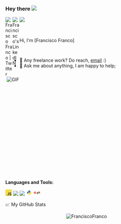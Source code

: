 ### Hey there <img src="https://media.giphy.com/media/hvRJCLFzcasrR4ia7z/giphy.gif" width="25px">
<a href="https://twitter.com/pepecai14">
  <img align="left" alt="Francisco Franco | Twitter" width="22px" src="https://raw.githubusercontent.com/peterthehan/peterthehan/master/assets/twitter.svg" />
</a>
<a href="https://www.linkedin.com/in/franciscofranco/">
  <img align="left" alt="Francisco's LinkedIN" width="22px" src="https://raw.githubusercontent.com/peterthehan/peterthehan/master/assets/linkedin.svg" />
</a>


![](https://visitor-badge.glitch.me/badge?page_id=FranciscoFranco014.FranciscoFranco014)

<br />

Hi, I'm [Francisco Franco]

<br />
  <img align="right" alt="GIF" src="https://github.com/abhisheknaiidu/abhisheknaiidu/blob/master/code.gif?raw=true" width="500" height="320" />
  
- 💼 Any freelance work? Do reach, [email](mailto:reifk14@gmail.com) :)
- 💬 Ask me about anything, I am happy to help;

**Languages and Tools:**  

<code><img height="20" src="https://raw.githubusercontent.com/github/explore/80688e429a7d4ef2fca1e82350fe8e3517d3494d/topics/javascript/javascript.png"></code>
<code><img height="20" src="https://cdn-icons-png.flaticon.com/512/919/919826.png"></code>
<code><img height="20" src="https://img2.freepng.es/20180711/luz/kisspng-sass-style-sheet-language-cascading-style-sheets-l-sass-5b462192244b94.2444958315313227701487.jpg"></code>
<code><img height="20" src="https://raw.githubusercontent.com/github/explore/80688e429a7d4ef2fca1e82350fe8e3517d3494d/topics/python/python.png"></code>
<code><img height="20" src="https://raw.githubusercontent.com/github/explore/80688e429a7d4ef2fca1e82350fe8e3517d3494d/topics/git/git.png"></code>








📈 My GitHub Stats

<p align="center"> <img src="https://github-readme-stats.vercel.app/api?username=FranciscoFranco014&show_icons=true&theme=gotham" alt="FranciscoFranco" />

